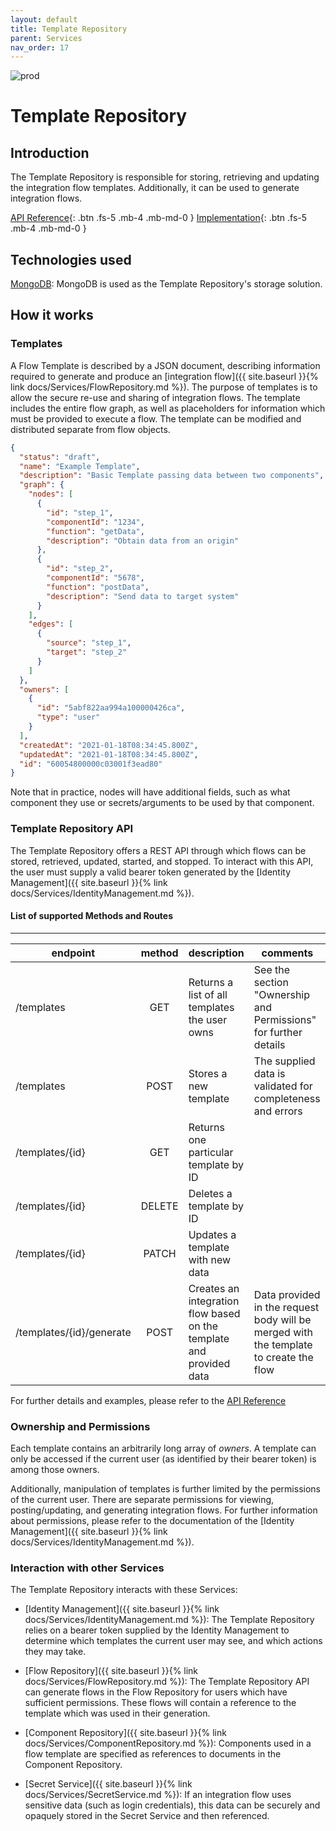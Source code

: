 ```yaml
---
layout: default
title: Template Repository
parent: Services
nav_order: 17
---
```


<!-- Description Guidelines

Please note:
Use the full links to reference other files or images! Relative links will not work under our theme settings.
-->

<!-- please choose the appropriate batch and delete/comment the others  -->

![prod](https://img.shields.io/badge/Status-Production-brightgreen.svg)

# **Template Repository** <!-- make sure spelling is consistent with other sources and within this document -->

## Introduction

<!-- 2 sentences: what does it do and how -->

The Template Repository is responsible for storing, retrieving and updating the integration flow templates. Additionally, it can be used to generate integration flows.

[API Reference](http://template-repository.openintegrationhub.com/api-docs/){: .btn .fs-5 .mb-4 .mb-md-0 }
[Implementation](https://github.com/openintegrationhub/openintegrationhub/tree/master/services/template-repository){: .btn .fs-5 .mb-4 .mb-md-0 }

<!-- [Service File](){: .btn .fs-5 .mb-4 .mb-md-0 } -->

## Technologies used

<!-- please name and elaborate on other technologies or standards the service uses -->

[MongoDB](https://www.mongodb.com/): MongoDB is used as the Template Repository's storage solution.

## How it works

<!-- describe core functionalities and underlying concepts in more detail -->

### Templates

A Flow Template is described by a JSON document, describing information required to generate and produce an [integration flow]({{ site.baseurl }}{% link docs/Services/FlowRepository.md %}). The purpose of templates is to allow the secure re-use and sharing of integration flows. The template includes the entire flow graph, as well as placeholders for information which must be provided to execute a flow. The template can be modified and distributed separate from flow objects.

```json
{
  "status": "draft",
  "name": "Example Template",
  "description": "Basic Template passing data between two components",
  "graph": {
    "nodes": [
      {
        "id": "step_1",
        "componentId": "1234",
        "function": "getData",
        "description": "Obtain data from an origin"
      },
      {
        "id": "step_2",
        "componentId": "5678",
        "function": "postData",
        "description": "Send data to target system"
      }
    ],
    "edges": [
      {
        "source": "step_1",
        "target": "step_2"
      }
    ]
  },
  "owners": [
    {
      "id": "5abf822aa994a100000426ca",
      "type": "user"
    }
  ],
  "createdAt": "2021-01-18T08:34:45.800Z",
  "updatedAt": "2021-01-18T08:34:45.800Z",
  "id": "60054800000c03001f3ead80"
}
```

Note that in practice, nodes will have additional fields, such as what component they use or secrets/arguments to be used by that component.

### Template Repository API

The Template Repository offers a REST API through which flows can be stored, retrieved, updated, started, and stopped. To interact with this API, the user must supply a valid bearer token generated by the [Identity Management]({{ site.baseurl }}{% link docs/Services/IdentityManagement.md %}).

#### List of supported Methods and Routes

---

| endpoint                 | method | description                                                         | comments                                                                              |
| ------------------------ | :----: | ------------------------------------------------------------------- | ------------------------------------------------------------------------------------- |
| /templates               |  GET   | Returns a list of all templates the user owns                       | See the section "Ownership and Permissions" for further details                       |
| /templates               |  POST  | Stores a new template                                               | The supplied data is validated for completeness and errors                            |
| /templates/{id}          |  GET   | Returns one particular template by ID                               |                                                                                       |
| /templates/{id}          | DELETE | Deletes a template by ID                                            |                                                                                       |
| /templates/{id}          | PATCH  | Updates a template with new data                                    |                                                                                       |
| /templates/{id}/generate |  POST  | Creates an integration flow based on the template and provided data | Data provided in the request body will be merged with the template to create the flow |

For further details and examples, please refer to the [API Reference](http://template-repository.openintegrationhub.com/api-docs/)

### Ownership and Permissions

Each template contains an arbitrarily long array of _owners_. A template can only be accessed if the current user (as identified by their bearer token) is among those owners.

Additionally, manipulation of templates is further limited by the permissions of the current user. There are separate permissions for viewing, posting/updating, and generating integration flows. For further information about permissions, please refer to the documentation of the [Identity Management]({{ site.baseurl }}{% link docs/Services/IdentityManagement.md %}).

### Interaction with other Services

The Template Repository interacts with these Services:

- [Identity Management]({{ site.baseurl }}{% link docs/Services/IdentityManagement.md %}): The Template Repository relies on a bearer token supplied by the Identity Management to determine which templates the current user may see, and which actions they may take.

- [Flow Repository]({{ site.baseurl }}{% link docs/Services/FlowRepository.md %}): The Template Repository API can generate flows in the Flow Repository for users which have sufficient permissions. These flows will contain a reference to the template which was used in their generation.

- [Component Repository]({{ site.baseurl }}{% link docs/Services/ComponentRepository.md %}): Components used in a flow template are specified as references to documents in the Component Repository.

- [Secret Service]({{ site.baseurl }}{% link docs/Services/SecretService.md %}): If an integration flow uses sensitive data (such as login credentials), this data can be securely and opaquely stored in the Secret Service and then referenced.
